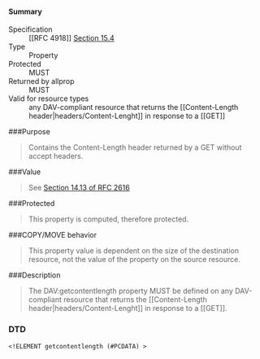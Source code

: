 <!-- --- title: DAV::getcontentlength -->

<div id="summary-box" markdown="1">
<h4>Summary</h4>

<dl>
<dt>Specification</dt>
<dd markdown="1">[[RFC 4918]]
<a href="http://tools.ietf.org/html/rfc4918#section-15.4">Section 15.4</a>
</dd>
<dt>Type</dt>
<dd markdown="1">Property
</dd>
<dt>Protected</dt>
<dd markdown="1">MUST
</dd>
<dt>Returned by allprop</dt>
<dd markdown="1">MUST
</dd>
<dt>Valid for resource types</dt>
<dd markdown="1">any DAV-compliant resource that returns the [[Content-Length header|headers/Content-Lenght]] in response to a [[GET]]
</dd>
</dl>

</div>

<!-- below is a list of common sections for property definitions. Adjust the list as needed. Don't forget to block-quote any text that's copied from the RFC -->

###Purpose
> Contains the Content-Length header returned by a GET without accept headers.

###Value
> See [Section 14.13 of RFC 2616](http://tools.ietf.org/html/rfc2616#section-14.13)

###Protected
> This property is computed, therefore protected.

###COPY/MOVE behavior
> This property value is dependent on the size of the destination resource, not the value of the property on the source resource.

###Description
> The DAV:getcontentlength property MUST be defined on any DAV-compliant resource that returns the [[Content-Length header|headers/Content-Lenght]] in response to a [[GET]].

### DTD
> 
```
<!ELEMENT getcontentlength (#PCDATA) >

```
